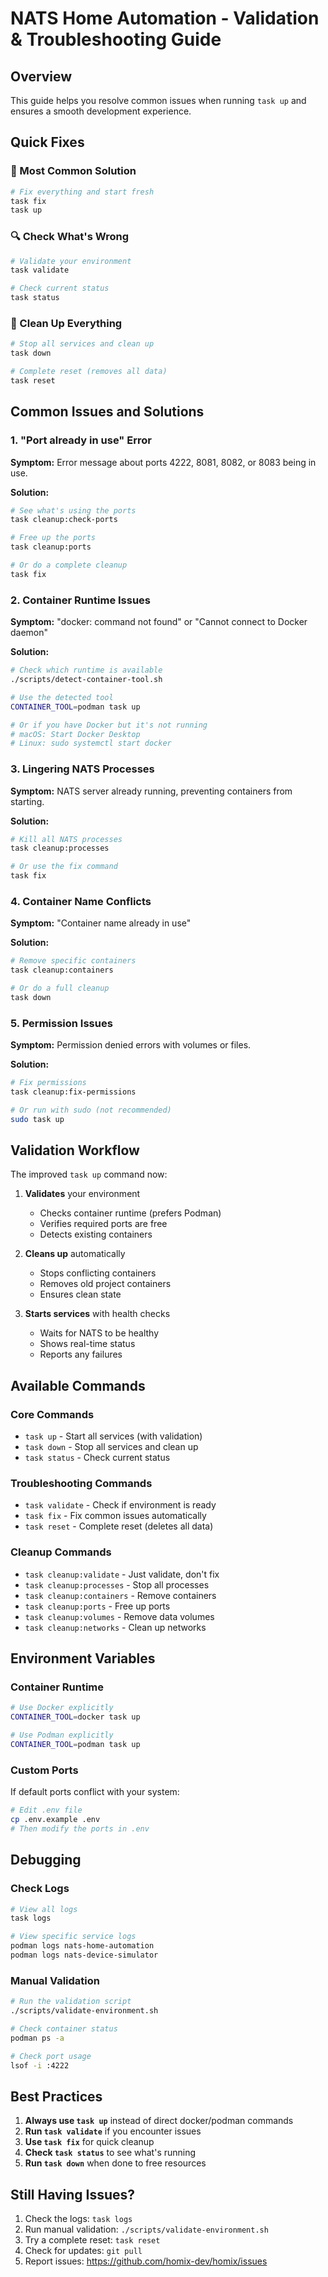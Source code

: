 # NATS Home Automation - Validation & Troubleshooting Guide

## Overview

This guide helps you resolve common issues when running `task up` and ensures a smooth development experience.

## Quick Fixes

### 🚀 Most Common Solution
```bash
# Fix everything and start fresh
task fix
task up
```

### 🔍 Check What's Wrong
```bash
# Validate your environment
task validate

# Check current status
task status
```

### 🧹 Clean Up Everything
```bash
# Stop all services and clean up
task down

# Complete reset (removes all data)
task reset
```

## Common Issues and Solutions

### 1. "Port already in use" Error

**Symptom:** Error message about ports 4222, 8081, 8082, or 8083 being in use.

**Solution:**
```bash
# See what's using the ports
task cleanup:check-ports

# Free up the ports
task cleanup:ports

# Or do a complete cleanup
task fix
```

### 2. Container Runtime Issues

**Symptom:** "docker: command not found" or "Cannot connect to Docker daemon"

**Solution:**
```bash
# Check which runtime is available
./scripts/detect-container-tool.sh

# Use the detected tool
CONTAINER_TOOL=podman task up

# Or if you have Docker but it's not running
# macOS: Start Docker Desktop
# Linux: sudo systemctl start docker
```

### 3. Lingering NATS Processes

**Symptom:** NATS server already running, preventing containers from starting.

**Solution:**
```bash
# Kill all NATS processes
task cleanup:processes

# Or use the fix command
task fix
```

### 4. Container Name Conflicts

**Symptom:** "Container name already in use"

**Solution:**
```bash
# Remove specific containers
task cleanup:containers

# Or do a full cleanup
task down
```

### 5. Permission Issues

**Symptom:** Permission denied errors with volumes or files.

**Solution:**
```bash
# Fix permissions
task cleanup:fix-permissions

# Or run with sudo (not recommended)
sudo task up
```

## Validation Workflow

The improved `task up` command now:

1. **Validates** your environment
   - Checks container runtime (prefers Podman)
   - Verifies required ports are free
   - Detects existing containers

2. **Cleans up** automatically
   - Stops conflicting containers
   - Removes old project containers
   - Ensures clean state

3. **Starts services** with health checks
   - Waits for NATS to be healthy
   - Shows real-time status
   - Reports any failures

## Available Commands

### Core Commands
- `task up` - Start all services (with validation)
- `task down` - Stop all services and clean up
- `task status` - Check current status

### Troubleshooting Commands
- `task validate` - Check if environment is ready
- `task fix` - Fix common issues automatically
- `task reset` - Complete reset (deletes all data)

### Cleanup Commands
- `task cleanup:validate` - Just validate, don't fix
- `task cleanup:processes` - Stop all processes
- `task cleanup:containers` - Remove containers
- `task cleanup:ports` - Free up ports
- `task cleanup:volumes` - Remove data volumes
- `task cleanup:networks` - Clean up networks

## Environment Variables

### Container Runtime
```bash
# Use Docker explicitly
CONTAINER_TOOL=docker task up

# Use Podman explicitly
CONTAINER_TOOL=podman task up
```

### Custom Ports
If default ports conflict with your system:
```bash
# Edit .env file
cp .env.example .env
# Then modify the ports in .env
```

## Debugging

### Check Logs
```bash
# View all logs
task logs

# View specific service logs
podman logs nats-home-automation
podman logs nats-device-simulator
```

### Manual Validation
```bash
# Run the validation script
./scripts/validate-environment.sh

# Check container status
podman ps -a

# Check port usage
lsof -i :4222
```

## Best Practices

1. **Always use `task up`** instead of direct docker/podman commands
2. **Run `task validate`** if you encounter issues
3. **Use `task fix`** for quick cleanup
4. **Check `task status`** to see what's running
5. **Run `task down`** when done to free resources

## Still Having Issues?

1. Check the logs: `task logs`
2. Run manual validation: `./scripts/validate-environment.sh`
3. Try a complete reset: `task reset`
4. Check for updates: `git pull`
5. Report issues: https://github.com/homix-dev/homix/issues